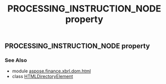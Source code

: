 ﻿---
title: PROCESSING_INSTRUCTION_NODE property
second_title: Aspose.Finance for Python via .NET API References
description: 
type: docs
weight: 180
url: /python-net/aspose.finance.xbrl.dom.html/htmldirectoryelement/processing_instruction_node/
is_root: false
---

## PROCESSING_INSTRUCTION_NODE property


### See Also
* module [aspose.finance.xbrl.dom.html](../../)
* class [HTMLDirectoryElement](/finance/python-net/aspose.finance.xbrl.dom.html/htmldirectoryelement)
